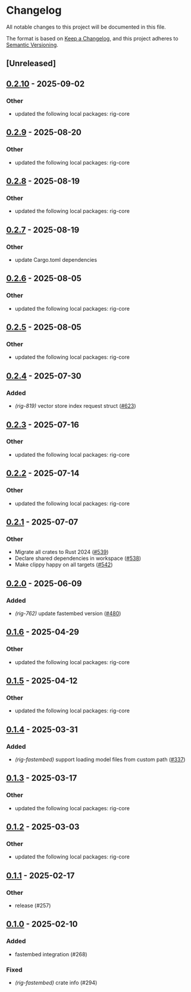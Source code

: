 # Changelog

All notable changes to this project will be documented in this file.

The format is based on [Keep a Changelog](https://keepachangelog.com/en/1.0.0/),
and this project adheres to [Semantic Versioning](https://semver.org/spec/v2.0.0.html).

## [Unreleased]

## [0.2.10](https://github.com/0xPlaygrounds/rig/compare/rig-fastembed-v0.2.9...rig-fastembed-v0.2.10) - 2025-09-02

### Other

- updated the following local packages: rig-core

## [0.2.9](https://github.com/0xPlaygrounds/rig/compare/rig-fastembed-v0.2.8...rig-fastembed-v0.2.9) - 2025-08-20

### Other

- updated the following local packages: rig-core

## [0.2.8](https://github.com/0xPlaygrounds/rig/compare/rig-fastembed-v0.2.7...rig-fastembed-v0.2.8) - 2025-08-19

### Other

- updated the following local packages: rig-core

## [0.2.7](https://github.com/0xPlaygrounds/rig/compare/rig-fastembed-v0.2.6...rig-fastembed-v0.2.7) - 2025-08-19

### Other

- update Cargo.toml dependencies

## [0.2.6](https://github.com/0xPlaygrounds/rig/compare/rig-fastembed-v0.2.5...rig-fastembed-v0.2.6) - 2025-08-05

### Other

- updated the following local packages: rig-core

## [0.2.5](https://github.com/0xPlaygrounds/rig/compare/rig-fastembed-v0.2.4...rig-fastembed-v0.2.5) - 2025-08-05

### Other

- updated the following local packages: rig-core

## [0.2.4](https://github.com/0xPlaygrounds/rig/compare/rig-fastembed-v0.2.3...rig-fastembed-v0.2.4) - 2025-07-30

### Added

- *(rig-819)* vector store index request struct ([#623](https://github.com/0xPlaygrounds/rig/pull/623))

## [0.2.3](https://github.com/0xPlaygrounds/rig/compare/rig-fastembed-v0.2.2...rig-fastembed-v0.2.3) - 2025-07-16

### Other

- updated the following local packages: rig-core

## [0.2.2](https://github.com/0xPlaygrounds/rig/compare/rig-fastembed-v0.2.1...rig-fastembed-v0.2.2) - 2025-07-14

### Other

- updated the following local packages: rig-core

## [0.2.1](https://github.com/0xPlaygrounds/rig/compare/rig-fastembed-v0.2.0...rig-fastembed-v0.2.1) - 2025-07-07

### Other

- Migrate all crates to Rust 2024 ([#539](https://github.com/0xPlaygrounds/rig/pull/539))
- Declare shared dependencies in workspace ([#538](https://github.com/0xPlaygrounds/rig/pull/538))
- Make clippy happy on all targets ([#542](https://github.com/0xPlaygrounds/rig/pull/542))

## [0.2.0](https://github.com/0xPlaygrounds/rig/compare/rig-fastembed-v0.1.6...rig-fastembed-v0.2.0) - 2025-06-09

### Added

- *(rig-762)* update fastembed version ([#480](https://github.com/0xPlaygrounds/rig/pull/480))

## [0.1.6](https://github.com/0xPlaygrounds/rig/compare/rig-fastembed-v0.1.5...rig-fastembed-v0.1.6) - 2025-04-29

### Other

- updated the following local packages: rig-core

## [0.1.5](https://github.com/0xPlaygrounds/rig/compare/rig-fastembed-v0.1.4...rig-fastembed-v0.1.5) - 2025-04-12

### Other

- updated the following local packages: rig-core

## [0.1.4](https://github.com/0xPlaygrounds/rig/compare/rig-fastembed-v0.1.3...rig-fastembed-v0.1.4) - 2025-03-31

### Added

- *(rig-fastembed)* support loading model files from custom path ([#337](https://github.com/0xPlaygrounds/rig/pull/337))

## [0.1.3](https://github.com/0xPlaygrounds/rig/compare/rig-fastembed-v0.1.2...rig-fastembed-v0.1.3) - 2025-03-17

### Other

- updated the following local packages: rig-core

## [0.1.2](https://github.com/0xPlaygrounds/rig/compare/rig-fastembed-v0.1.1...rig-fastembed-v0.1.2) - 2025-03-03

### Other

- updated the following local packages: rig-core

## [0.1.1](https://github.com/0xPlaygrounds/rig/compare/rig-fastembed-v0.1.0...rig-fastembed-v0.1.1) - 2025-02-17

### Other

- release (#257)

## [0.1.0](https://github.com/0xPlaygrounds/rig/releases/tag/rig-fastembed-v0.1.0) - 2025-02-10

### Added

- fastembed integration (#268)

### Fixed

- *(rig-fastembed)* crate info (#294)
